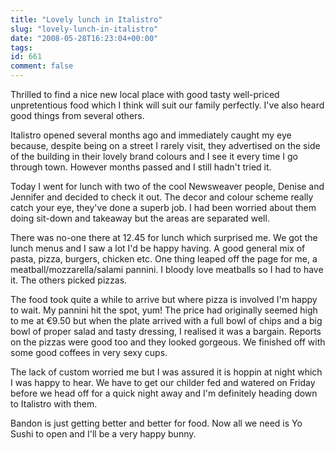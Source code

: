 ```yaml
---
title: "Lovely lunch in Italistro"
slug: "lovely-lunch-in-italistro"
date: "2008-05-28T16:23:04+00:00"
tags:
id: 661
comment: false
---
```


Thrilled to find a nice new local place with good tasty well-priced unpretentious food which I think will suit our family perfectly. I've also heard good things from several others.

Italistro opened several months ago and immediately caught my eye because, despite being on a street I rarely visit, they advertised on the side of the building in their lovely brand colours and I see it every time I go through town. However months passed and I still hadn't tried it.

Today I went for lunch with two of the cool Newsweaver people, Denise and Jennifer and decided to check it out. The decor and colour scheme really catch your eye, they've done a superb job. I had been worried about them doing sit-down and takeaway but the areas are separated well.

There was no-one there at 12.45 for lunch which surprised me. We got the lunch menus and I saw a lot I'd be happy having. A good general mix of pasta, pizza, burgers, chicken etc. One thing leaped off the page for me, a meatball/mozzarella/salami pannini. I bloody love meatballs so I had to have it. The others picked pizzas.

The food took quite a while to arrive but where pizza is involved I'm happy to wait. My pannini hit the spot, yum! The price had originally seemed high to me at €9.50 but when the plate arrived with a full bowl of chips and a big bowl of proper salad and tasty dressing, I realised it was a bargain. Reports on the pizzas were good too and they looked gorgeous. We finished off with some good coffees in very sexy cups.

The lack of custom worried me but I was assured it is hoppin at night which I was happy to hear. We have to get our childer fed and watered on Friday before we head off for a quick night away and I'm definitely heading down to Italistro with them.

Bandon is just getting better and better for food. Now all we need is Yo Sushi to open and I'll be a very happy bunny.
